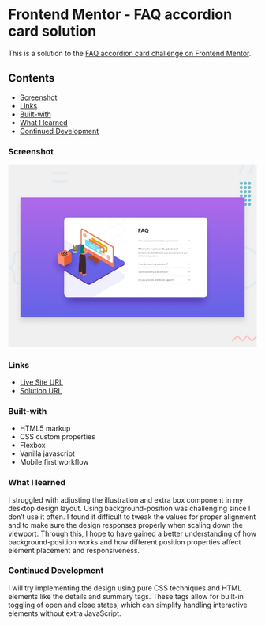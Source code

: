 # Frontend Mentor - FAQ accordion card solution

This is a solution to the [FAQ accordion card challenge on Frontend Mentor](https://www.frontendmentor.io/challenges/faq-accordion-card-XlyjD0Oam).

## Contents

- [Screenshot](#screenshot)
- [Links](#links)
- [Built-with](#built-with)
- [What I learned](#what-i-learned)
- [Continued Development](#continued-development)

### Screenshot

![alt text](design/desktop-preview.jpg)

### Links

- [Live Site URL]()
- [Solution URL]()

### Built-with

- HTML5 markup
- CSS custom properties
- Flexbox
- Vanilla javascript
- Mobile first workflow

### What I learned

I struggled with adjusting the illustration and extra box component in my desktop design layout. Using background-position was challenging since I don’t use it often. I found it difficult to tweak the values for proper alignment and to make sure the design responses properly when scaling down the viewport. Through this, I hope to have gained a better understanding of how background-position works and how different position properties affect element placement and responsiveness.

### Continued Development

I will try implementing the design using pure CSS techniques and HTML elements like the details and summary tags. These tags allow for built-in toggling of open and close states, which can simplify handling interactive elements without extra JavaScript.
